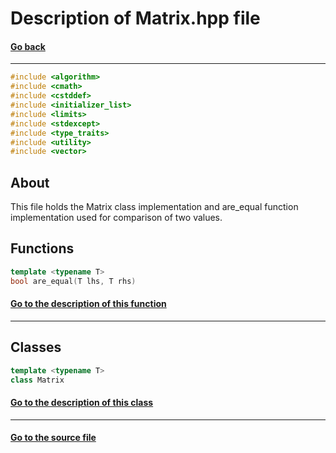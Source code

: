 # Description of Matrix.hpp file
#### [Go back](https://github.com/SergeyShor/Linear-Algebra-Library/blob/main/docs/Documentation.md)
---
```cpp
#include <algorithm>
#include <cmath>
#include <cstddef>
#include <initializer_list>
#include <limits>
#include <stdexcept>
#include <type_traits>
#include <utility>
#include <vector>
```
## About
This file holds the Matrix class implementation and are_equal function implementation used for comparison of two values.
## Functions
```cpp
template <typename T>
bool are_equal(T lhs, T rhs)
```
#### [Go to the description of this function](https://github.com/SergeyShor/Linear-Algebra-Library/blob/main/docs/markdown/functions/are_equal.md)
---
## Classes
```cpp
template <typename T>
class Matrix
```
#### [Go to the description of this class](https://github.com/SergeyShor/Linear-Algebra-Library/blob/main/docs/markdown/classes/Matrix.md)
---
#### [Go to the source file](https://github.com/SergeyShor/Linear-Algebra-Library/blob/main/include/LinearAlgebra/Matrix.hpp)